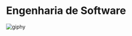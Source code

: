# Engenharia de Software

![giphy](https://user-images.githubusercontent.com/30940498/59455140-f511ed80-8de9-11e9-990e-a2ffa07b289a.gif)
